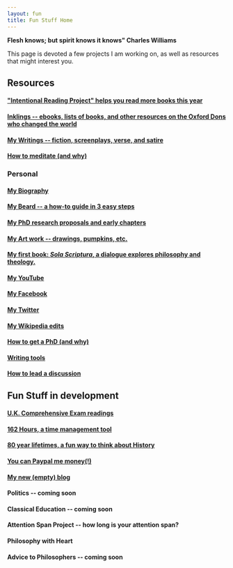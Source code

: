 ```yaml
---
layout: fun
title: Fun Stuff Home
---
```


**Flesh knows; but spirit knows it knows" Charles Williams**


This page is devoted a few projects I am working on, as well as resources that might interest you.

## Resources ##

#### ["Intentional Reading Project" helps you read more books this year](http://www.readingintentionally.com)

#### [Inklings -- ebooks, lists of books, and other resources on the Oxford Dons who changed the world](/fun/inklings)

#### [My Writings -- fiction, screenplays, verse, and satire](/fun/writings)

#### [How to meditate (and why)](/fun/meditation)



### Personal ###

#### [My Biography](/fun/bio) ####

#### [My Beard -- a how-to guide in 3 easy steps](/fun/beard) ####

#### [My PhD research proposals and early chapters](/fun/phd)

#### [My Art work -- drawings, pumpkins, etc.](/fun/art)

#### [My first book: *Sola Scriptura*, a dialogue explores philosophy and theology.](http://www.amazon.com/Sola-Scriptura-Dialogue-Keith-Buhler-ebook/dp/B009N27L12/ref=sr_1_9?ie=UTF8&qid=1401301911&sr=8-9&keywords=sola+scriptura)

#### [My YouTube](https://www.youtube.com/channel/UCDxfeT2v6-kFM12T7zD-K9Q)

#### [My Facebook](http://www.facebook.com/kedbuhler/)

#### [My Twitter](https://twitter.com/Keith_Buhler) 

#### [My Wikipedia edits](http://en.wikipedia.org/wiki/User:CircularReason)

#### [How to get a PhD (and why)](/fun/phd-how-to) 

#### [Writing tools](/fun/writing-tools)

#### [How to lead a discussion](http://www.wikihow.com/Lead-a-Discussion) ####


## Fun Stuff in development ##


#### [U.K. Comprehensive Exam readings](/fun/comps)

#### [162 Hours, a time management tool](http://keithbuhler.com/goals/)
 
#### [80 year lifetimes, a fun way to think about History](https://docs.google.com/spreadsheets/d/1ZitnTtYNZLmUsKcQ0vu_cdzm_Plj5nupiyDrJEn4VV0/edit#gid=0) ####

#### [You can Paypal me money(!)](https://www.paypal.me/keithbuhler) ####

#### [My new (empty) blog](http://keithbuhler.github.io./blog)

#### Politics -- coming soon ####

#### Classical Education -- coming soon ####

#### Attention Span Project -- how long is your attention span?

#### Philosophy with Heart ####

#### Advice to Philosophers -- coming soon ####